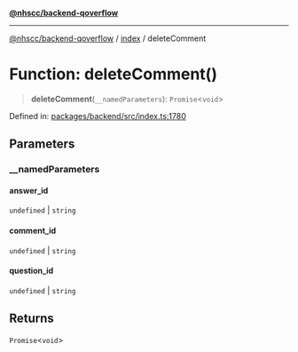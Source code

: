 [**@nhscc/backend-qoverflow**](../../README.md)

***

[@nhscc/backend-qoverflow](../../README.md) / [index](../README.md) / deleteComment

# Function: deleteComment()

> **deleteComment**(`__namedParameters`): `Promise`\<`void`\>

Defined in: [packages/backend/src/index.ts:1780](https://github.com/nhscc/qoverflow.api.hscc.bdpa.org/blob/b629239838bf73900bba2996b8dcfbc432755e21/packages/backend/src/index.ts#L1780)

## Parameters

### \_\_namedParameters

#### answer_id

`undefined` \| `string`

#### comment_id

`undefined` \| `string`

#### question_id

`undefined` \| `string`

## Returns

`Promise`\<`void`\>

